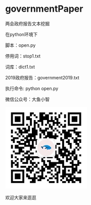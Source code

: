 # governmentPaper
两会政府报告文本挖掘

在python环境下

脚本：open.py

停用词：stop1.txt

词库：dict1.txt

2019政府报告：government2019.txt

执行命令: python open.py

微信公众号：大鱼小智

![大鱼小智](https://github.com/czx0132/governmentPaper/blob/master/qrcode_for_gh_3a7987a3eddc_258.jpg)

欢迎大家来逛逛
